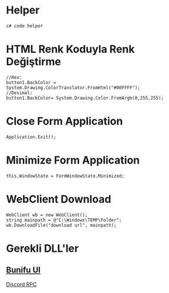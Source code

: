 # Helper
```
c# code helper
```
# HTML Renk Koduyla Renk Değiştirme
```
//Hex:
button1.BackColor = System.Drawing.ColorTranslator.FromHtml("#00FFFF");
//Desimal:
button1.BackColor= System.Drawing.Color.FromArgb(0,255,255);
```
# Close Form Application
```
Application.Exit();
```
# Minimize Form Application
```
this.WindowState = FormWindowState.Minimized;
```
# WebClient Download
```
WebClient wb = new WebClient();
string mainpath = @"C:\Windows\TEMP\Folder";
wb.DownloadFile("download url", mainpath);
```
# Gerekli DLL'ler

[Bunifu UI](https://www.mediafire.com/file/qnr0s38u7rp8ejj/Bunifu_UI_v1.5.3.dll/file/)
-
[Discord RPC](https://www.mediafire.com/file/pm6k3hmn2pivdi3/discord-rpc-w32.dll/file)

